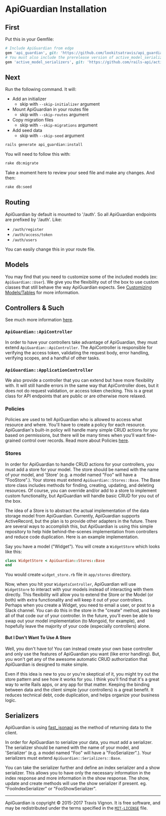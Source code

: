 # ApiGuardian Installation

## First

Put this in your Gemfile:

```rb
# Include ApiGuardian from edge
gem 'api_guardian', git: 'https://github.com/lookitsatravis/api_guardian'
# You must also include the prerelease version of active_model_serializers
gem 'active_model_serializers', git: 'https://github.com/rails-api/active_model_serializers.git'
```

## Next

Run the following command. It will:

* Add an initializer
  * skip with `--skip-initializer` argument
* Mount ApiGuardian in your routes file
  * skip with `--skip-routes` argument
* Copy migration files
  * skip with `--skip-migrations` argument
* Add seed data
  * skip with `--skip-seed` argument

```sh
rails generate api_guardian:install
```

You will need to follow this with:

```sh
rake db:migrate
```

Take a moment here to review your seed file and make any changes. And then:

```sh
rake db:seed
```

## Routing

ApiGuardian by default is mounted to '/auth'. So all ApiGuardian endpoints are prefixed
by '/auth'. Like:

* `/auth/register`
* `/auth/access/token`
* `/auth/users`

You can easily change this in your route file.

## Models

You may find that you need to customize some of the included models (ex: `ApiGuardian::User`).
We give you the flexibility out of the box to use custom classes that still behave
the way ApiGuardian expects. See [Customizing Models/Tables](../configuration/readme.md#customizing-modelstables)
for more information.

## Controllers & Such

See much more information [here](../authorization/readme.md#policies).

### `ApiGuardian::ApiController`

In order to have your controllers take advantage of ApiGuardian, they must extend
`ApiGuardian::ApiController`. The ApiController is responsible for verifying the
access token, validating the request body, error handling, verifying scopes, and
a handful of other tasks.

### `ApiGuardian::ApplicationController`

We also provide a controller that you can extend but have more flexibility with.
It will still handle errors in the same way that ApiController does, but it does
not do request validation, or access token checking. This is a great class for API
endpoints that are public or are otherwise more relaxed.

### Policies

Policies are used to tell ApiGuardian who is allowed to access what resource and where.
You'll have to create a policy for each resource. ApiGuardian's built-in policy
will handle many simple CRUD actions for you based on permissions, but there will
be many times when you'll want fine-grained control over records. Read more about
Policies [here](../authorization/readme.md#policies).

### Stores

In order for ApiGuardian to handle CRUD actions for your controllers, you must add
a store for your model. The store should be named with the name of your model, and
'Store' (e.g. a model named "Foo" will have a "FooStore".). Your stores must extend
`ApiGuardian::Stores::Base`. The Base store class includes methods for finding,
creating, updating, and deleting resources. Of course, you can override and/or add
to a store to implement custom functionality, but ApiGuardian will handle basic CRUD
for you out of the box.

The idea of a Store is to abstract the actual implementation of the data storage
model from ApiGuardian. Currently, ApiGuardian supports ActiveRecord, but the
plan is to provide other adapters in the future. There are several ways to accomplish
this, but ApiGuardian is using this simple repository to help hide
behind-the-scenes implementation from controllers and reduce code duplication. Here
is an example implementation.

Say you have a model ("Widget"). You will create a `WidgetStore` which looks like this:

```rb
class WidgetStore < ApiGuardian::Stores::Base
end
```

You would create `widget_store.rb` file in `app/stores` directory.

Now, when you hit your `WidgetsController`, ApiGuardian will use `WidgetStore` to
interact with your models instead of interacting with them directly. This flexibility
will allow you to extend the Store or the Model (or both) with extra functionality
and will keep it out of your controllers. Perhaps when you create a Widget, you need
to email a user, or post to a Slack channel. You can do this in the store in the "create"
method, and keep all of that code our of your controller. In the future, you'll
even be able to swap out your model implementation (to Mongoid, for example), and
hopefully leave the majority of your code (especially controllers) alone.

#### But I Don't Want To Use A Store

Well, you don't have to! You can instead create your own base controller and only
use the features of ApiGuardian you want (like error handling). But, you won't
get any of the awesome automatic CRUD authorization that ApiGuardian is designed
to make simple.

Even if this idea is new to you or you're skeptical of it, you might try out the store
pattern and see how it works for you. I think you'll find that it's a great way
to write Rails apps, or any app for that matter. Keeping the binding between data
and the client simple (your controllers) is a great benefit. It reduces technical
debt, code duplication, and helps organize your business logic.

## Serializers

ApiGuardian is using [fast_jsonapi](https://github.com/Netflix/fast_jsonapi)
as the method of returning data to the client. 

In order for ApiGuardian to serialize your data, you must add
a serializer. The serializer should be named with the name of your model, and
'Serializer' (e.g. a model named "Foo" will have a "FooSerializer".). Your serializers must extend
`ApiGuardian::Serializers::Base`.

You can take the serializer further and define an index serializer and a show serializer. This allows you
to have only the necessary information in the index response and more information in the show response.
The show, update and create methods will use the show serializer if present.
eg. "FooIndexSerializer" or "FooShowSerializer".

---

ApiGuardian is copyright © 2015-2017 Travis Vignon. It is free software, and may be
redistributed under the terms specified in the [`MIT-LICENSE`](https://github.com/lookitsatravis/api_guardian/blob/master/MIT-LICENSE) file.

